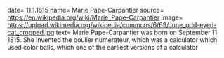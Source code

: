 date= 11.1.1815
name= Marie Pape-Carpantier
source= https://en.wikipedia.org/wiki/Marie_Pape-Carpantier
image= https://upload.wikimedia.org/wikipedia/commons/6/69/June_odd-eyed-cat_cropped.jpg
text= Marie Pape-Carpantier was born on September 11 1815.
She invented the boulier numerateur, which was a calculator which used color balls, which one of the earliest versions of a calculator
